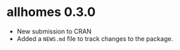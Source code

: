 # allhomes 0.3.0

* New submission to CRAN
* Added a `NEWS.md` file to track changes to the package.
